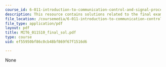 ```yaml
---
course_id: 6-011-introduction-to-communication-control-and-signal-processing-spring-2010
description: This resource contains solutions related to the final exam problem statements.
file_location: /coursemedia/6-011-introduction-to-communication-control-and-signal-processing-spring-2010/ef55950bf86c0cb48bf869f67f1516d6_MIT6_011S10_final_sol.pdf
file_type: application/pdf
layout: pdf
title: MIT6_011S10_final_sol.pdf
type: course
uid: ef55950bf86c0cb48bf869f67f1516d6

---
```

None